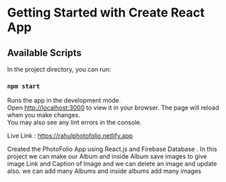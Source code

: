 # Getting Started with Create React App

## Available Scripts
In the project directory, you can run:

### `npm start`
Runs the app in the development mode.\
Open [http://localhost:3000](http://localhost:3000) to view it in your browser.
The page will reload when you make changes.\
You may also see any lint errors in the console.

Live Link :   https://rahulphotofolio.netlify.app

Created the PhotoFolio App using React.js and Firebase Database .
In this project we can make our Album and inside Album save images to give image Link and Caption of Image and we
can delete an image and update also.
we can add many Albums and inside albums add many images
